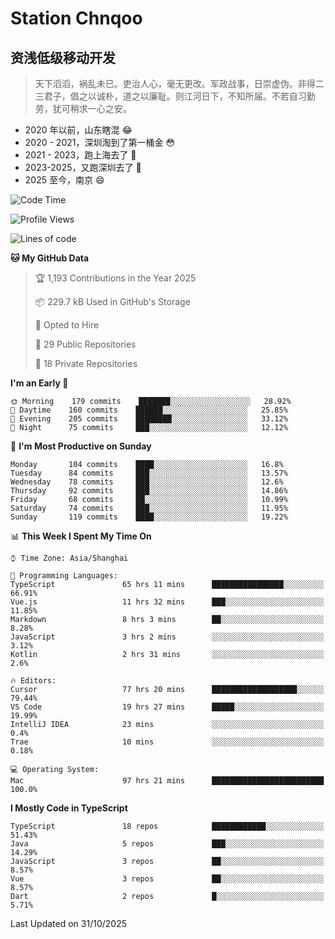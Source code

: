 # Station Chnqoo

## 资浅低级移动开发

> 天下滔滔，祸乱未已。吏治人心，毫无更改。军政战事，日崇虚伪。非得二三君子，倡之以诚朴，道之以廉耻。则江河日下，不知所届。不若自习勤劳，犹可稍求一心之安。

- 2020 年以前，山东瞎混 😂
- 2020 - 2021，深圳淘到了第一桶金 😳
- 2021 - 2023，跑上海去了 🙂
- 2023-2025，又跑深圳去了 👀
- 2025 至今，南京 😄

<!--START_SECTION:waka-->
![Code Time](http://img.shields.io/badge/Code%20Time-9%2C652%20hrs%2026%20mins-blue)

![Profile Views](http://img.shields.io/badge/Profile%20Views-27-blue)

![Lines of code](https://img.shields.io/badge/From%20Hello%20World%20I%27ve%20Written-350%20Thousand%20lines%20of%20code-blue)

**🐱 My GitHub Data** 

> 🏆 1,193 Contributions in the Year 2025
 > 
> 📦 229.7 kB Used in GitHub's Storage 
 > 
> 💼 Opted to Hire
 > 
> 📜 29 Public Repositories 
 > 
> 🔑 18 Private Repositories  
 > 
**I'm an Early 🐤** 

```text
🌞 Morning    179 commits    ███████░░░░░░░░░░░░░░░░░░   28.92% 
🌆 Daytime    160 commits    ██████░░░░░░░░░░░░░░░░░░░   25.85% 
🌃 Evening    205 commits    ████████░░░░░░░░░░░░░░░░░   33.12% 
🌙 Night      75 commits     ███░░░░░░░░░░░░░░░░░░░░░░   12.12%

```
📅 **I'm Most Productive on Sunday** 

```text
Monday       104 commits    ████░░░░░░░░░░░░░░░░░░░░░   16.8% 
Tuesday      84 commits     ███░░░░░░░░░░░░░░░░░░░░░░   13.57% 
Wednesday    78 commits     ███░░░░░░░░░░░░░░░░░░░░░░   12.6% 
Thursday     92 commits     ███░░░░░░░░░░░░░░░░░░░░░░   14.86% 
Friday       68 commits     ██░░░░░░░░░░░░░░░░░░░░░░░   10.99% 
Saturday     74 commits     ███░░░░░░░░░░░░░░░░░░░░░░   11.95% 
Sunday       119 commits    ████░░░░░░░░░░░░░░░░░░░░░   19.22%

```


📊 **This Week I Spent My Time On** 

```text
⌚︎ Time Zone: Asia/Shanghai

💬 Programming Languages: 
TypeScript               65 hrs 11 mins      ████████████████░░░░░░░░░   66.91% 
Vue.js                   11 hrs 32 mins      ███░░░░░░░░░░░░░░░░░░░░░░   11.85% 
Markdown                 8 hrs 3 mins        ██░░░░░░░░░░░░░░░░░░░░░░░   8.28% 
JavaScript               3 hrs 2 mins        ░░░░░░░░░░░░░░░░░░░░░░░░░   3.12% 
Kotlin                   2 hrs 31 mins       ░░░░░░░░░░░░░░░░░░░░░░░░░   2.6%

🔥 Editors: 
Cursor                   77 hrs 20 mins      ███████████████████░░░░░░   79.44% 
VS Code                  19 hrs 27 mins      █████░░░░░░░░░░░░░░░░░░░░   19.99% 
IntelliJ IDEA            23 mins             ░░░░░░░░░░░░░░░░░░░░░░░░░   0.4% 
Trae                     10 mins             ░░░░░░░░░░░░░░░░░░░░░░░░░   0.18%

💻 Operating System: 
Mac                      97 hrs 21 mins      █████████████████████████   100.0%

```

**I Mostly Code in TypeScript** 

```text
TypeScript               18 repos            ████████████░░░░░░░░░░░░░   51.43% 
Java                     5 repos             ███░░░░░░░░░░░░░░░░░░░░░░   14.29% 
JavaScript               3 repos             ██░░░░░░░░░░░░░░░░░░░░░░░   8.57% 
Vue                      3 repos             ██░░░░░░░░░░░░░░░░░░░░░░░   8.57% 
Dart                     2 repos             █░░░░░░░░░░░░░░░░░░░░░░░░   5.71%

```



 Last Updated on 31/10/2025
<!--END_SECTION:waka-->

<!---
ChenqiaoStation/ChenqiaoStation is a ✨ special ✨ repository because its `README.md` (this file) appears on your GitHub profile.
You can click the Preview link to take a look at your changes.
--->
